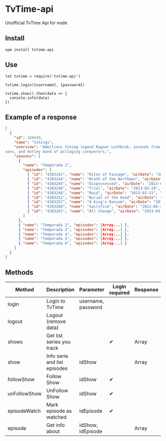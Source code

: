 TvTime-api
==========

Unofficial TvTime Api for node

Install
--------
```
npm install tvtime-api
```

Use
---
```
let tvtime = require('tvtime-api')

tvtime.login({username}, {password})

tvtime.show().then(data => {
  console.info(data)
})
```

Example of a response
---------------------
```json
[
  {
    "id": 260449,
    "name": "Vikings",
    "overview": "Ambitious Viking legend Ragnar Lothbrok, ascends from a young warrior to the King of the Viking tribes with the help of his shieldmaiden Lagertha, jealous brother Rollo, fearless
sons, and motley band of pillaging conquerors.",
    "seasons": [
      {
        "name": "Temporada 1",
        "episodes": [
          { "id": "4383243", "name": "Rites of Passage", "airDate": "2013-03-03", "watched": true },
          { "id": "4383244", "name": "Wrath of the Northmen", "airDate": "2013-03-10", "watched": true },
          { "id": "4383245", "name": "Dispossessed", "airDate": "2013-03-17", "watched": true },
          { "id": "4383246", "name": "Trial", "airDate": "2013-03-24", "watched": true },
          { "id": "4383248", "name": "Raid", "airDate": "2013-03-31", "watched": true },
          { "id": "4383252", "name": "Burial of the Dead", "airDate": "2013-04-07", "watched": true },
          { "id": "4383257", "name": "A King's Ransom", "airDate": "2013-04-14", "watched": false },
          { "id": "4383260", "name": "Sacrifice", "airDate": "2013-04-21", "watched": false },
          { "id": "4383261", "name": "All Change", "airDate": "2013-04-28", "watched": false }
        ]
      },
      { "name": "Temporada 2", "episodes": [Array...] },
      { "name": "Temporada 3", "episodes": [Array...] },
      { "name": "Temporada 4", "episodes": [Array...] },
      { "name": "Temporada 5", "episodes": [Array...] },
      { "name": "Temporada 6", "episodes": [Array...] }
    ]
  }
]
```

Methods
-------
| Method | Description | Parameter | Login required | Response |
| --- | --- | --- | --- | --- |
| login | Login to TvTime | username, password | | |
| logout | Logout (remove data) | | | |
| shows | Get list series you track | | ✔ | Array |
| show | Info serie and list episodes | idShow | | Array |
| followShow | Follow Show | idShow | ✔ | |
| unFollowShow | UnFollow Show | idShow | ✔ | |
| episodeWatch | Mark episode as watched | idEpisode | ✔ | |
| episode | Get info about | idShow, idEpisode | | Array |
